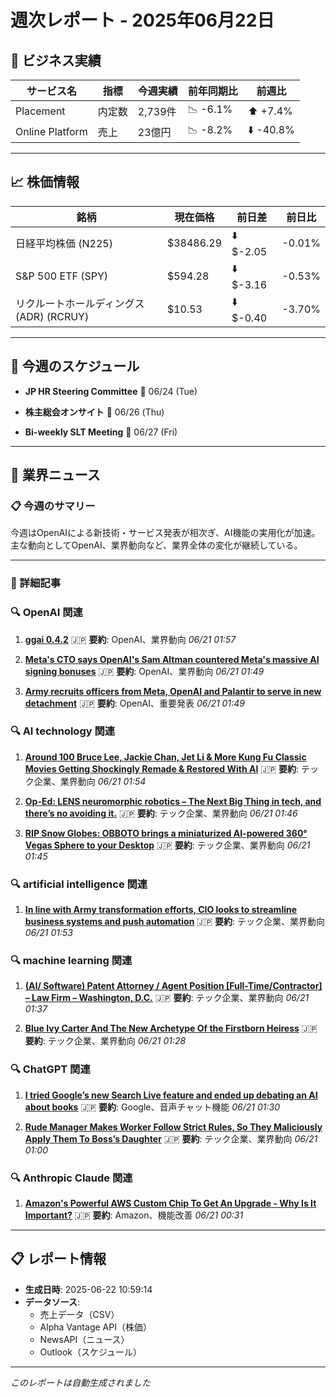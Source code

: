 # 週次レポート - 2025年06月22日

## 💼 ビジネス実績

| サービス名 | 指標 | 今週実績 | 前年同期比 | 前週比 |
|------------|------|----------|------------|--------|
| Placement | 内定数 | 2,739件 | 📉 -6.1% | ⬆️ +7.4% |
| Online Platform | 売上 | 23億円 | 📉 -8.2% | ⬇️ -40.8% |

---

## 📈 株価情報

| 銘柄 | 現在価格 | 前日差 | 前日比 |
|------|----------|--------|--------|
| 日経平均株価 (N225) | $38486.29 | ⬇️ $-2.05 | -0.01% |
| S&P 500 ETF (SPY) | $594.28 | ⬇️ $-3.16 | -0.53% |
| リクルートホールディングス (ADR) (RCRUY) | $10.53 | ⬇️ $-0.40 | -3.70% |

---

## 📅 今週のスケジュール

- **JP HR Steering Committee**
  📅 06/24 (Tue)

- **株主総会オンサイト**
  📅 06/26 (Thu)

- **Bi-weekly SLT Meeting**
  📅 06/27 (Fri)



---

## 📰 業界ニュース

### 📋 今週のサマリー

今週はOpenAIによる新技術・サービス発表が相次ぎ、AI機能の実用化が加速。 主な動向としてOpenAI、業界動向など、業界全体の変化が継続している。

---

### 📄 詳細記事


### 🔍 OpenAI 関連

1. **[ggai 0.4.2](https://pypi.org/project/ggai/0.4.2/)**
   🇯🇵 **要約**: OpenAI、業界動向
   *06/21 01:57*

2. **[Meta's CTO says OpenAI's Sam Altman countered Meta's massive AI signing bonuses](https://biztoc.com/x/2363e352b2522670)**
   🇯🇵 **要約**: OpenAI、業界動向
   *06/21 01:49*

3. **[Army recruits officers from Meta, OpenAI and Palantir to serve in new detachment](https://freerepublic.com/focus/f-news/4324375/posts)**
   🇯🇵 **要約**: OpenAI、重要発表
   *06/21 01:49*


### 🔍 AI technology 関連

1. **[Around 100 Bruce Lee, Jackie Chan, Jet Li & More Kung Fu Classic Movies Getting Shockingly Remade & Restored With AI](https://screenrant.com/bruce-lee-jackie-chan-jet-li-chinese-movies-remade-ai-technology-report/)**
   🇯🇵 **要約**: テック企業、業界動向
   *06/21 01:54*

2. **[Op-Ed: LENS neuromorphic robotics – The Next Big Thing in tech, and there’s no avoiding it.](https://www.digitaljournal.com/tech-science/op-ed-lens-neuromorphic-robotics-the-next-big-thing-in-tech-and-theres-no-avoiding-it/article)**
   🇯🇵 **要約**: テック企業、業界動向
   *06/21 01:46*

3. **[RIP Snow Globes: OBBOTO brings a miniaturized AI-powered 360° Vegas Sphere to your Desktop](https://www.yankodesign.com/2025/06/20/rip-snow-globes-obboto-brings-a-miniaturized-ai-powered-360-vegas-sphere-to-your-desktop/)**
   🇯🇵 **要約**: テック企業、業界動向
   *06/21 01:45*


### 🔍 artificial intelligence 関連

1. **[In line with Army transformation efforts, CIO looks to streamline business systems and push automation](https://freerepublic.com/focus/f-news/4324377/posts)**
   🇯🇵 **要約**: テック企業、業界動向
   *06/21 01:53*


### 🔍 machine learning 関連

1. **[(AI/ Software) Patent Attorney / Agent Position [Full-Time/Contractor] – Law Firm – Washington, D.C.](https://patentlyo.com/jobs/2025/06/software-attorney-contractor-washington.html)**
   🇯🇵 **要約**: テック企業、業界動向
   *06/21 01:37*

2. **[Blue Ivy Carter And The New Archetype Of the Firstborn Heiress](https://www.forbes.com/sites/sughnenyongo/2025/06/20/blue-ivy-carter-and-the-new-archetype-of-the-firstborn-heiress/)**
   🇯🇵 **要約**: テック企業、業界動向
   *06/21 01:28*


### 🔍 ChatGPT 関連

1. **[I tried Google’s new Search Live feature and ended up debating an AI about books](https://www.techradar.com/computing/artificial-intelligence/i-tried-googles-new-search-live-feature-and-ended-up-debating-an-ai-about-books)**
   🇯🇵 **要約**: Google、音声チャット機能
   *06/21 01:30*

2. **[Rude Manager Makes Worker Follow Strict Rules, So They Maliciously Apply Them To Boss’s Daughter](https://www.boredpanda.com/employee-fired-not-letting-owners-daughter-park-malicious-compliance/)**
   🇯🇵 **要約**: テック企業、業界動向
   *06/21 01:00*


### 🔍 Anthropic Claude 関連

1. **[Amazon's Powerful AWS Custom Chip To Get An Upgrade - Why Is It Important?](https://finance.yahoo.com/news/amazons-powerful-aws-custom-chip-003103475.html)**
   🇯🇵 **要約**: Amazon、機能改善
   *06/21 00:31*



---

## 📋 レポート情報

- **生成日時**: 2025-06-22 10:59:14
- **データソース**: 
  - 売上データ（CSV）
  - Alpha Vantage API（株価）
  - NewsAPI（ニュース）
  - Outlook（スケジュール）

---

*このレポートは自動生成されました*

